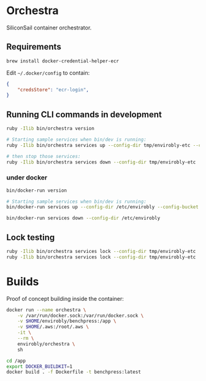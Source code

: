 # Orchestra

SiliconSail container orchestrator.

## Requirements

```sh
brew install docker-credential-helper-ecr
```

Edit `~/.docker/config` to contain:

```json
{
	"credsStore": "ecr-login",
}
```

## Running CLI commands in development

```sh
ruby -Ilib bin/orchestra version

# Starting sample services when bin/dev is running:
ruby -Ilib bin/orchestra services up --config-dir tmp/envirobly-etc --config-bucket orchestra-development/stack-A --config-region eu-central-1 --event-url http://localhost:1337 --authorization ABCD

# then stop those services:
ruby -Ilib bin/orchestra services down --config-dir tmp/envirobly-etc
```

### under docker

```sh
bin/docker-run version

# Starting sample services when bin/dev is running:
bin/docker-run services up --config-dir /etc/envirobly --config-bucket orchestra-development/stack-A --config-region eu-central-1 --event-url http://host.docker.internal:1337 --authorization ABCD

bin/docker-run services down --config-dir /etc/envirobly
```

## Lock testing

```sh
ruby -Ilib bin/orchestra services lock --config-dir tmp/envirobly-etc
ruby -Ilib bin/orchestra services lock --config-dir tmp/envirobly-etc
```

# Builds

Proof of concept building inside the container:

```sh
docker run --name orchestra \
	-v /var/run/docker.sock:/var/run/docker.sock \
	-v $HOME/envirobly/benchpress:/app \
	-v $HOME/.aws:/root/.aws \
	-it \
	--rm \
	envirobly/orchestra \
	sh

cd /app
export DOCKER_BUILDKIT=1
docker build . -f Dockerfile -t benchpress:latest
```
